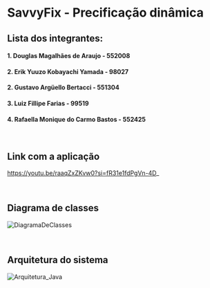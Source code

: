 # SavvyFix - Precificação dinâmica

## Lista dos integrantes:
#### 1. Douglas Magalhães de Araujo - 552008

#### 2. Erik Yuuzo Kobayachi Yamada - 98027

#### 2. Gustavo Argüello Bertacci - 551304

#### 3. Luiz Fillipe Farias - 99519

#### 4. Rafaella Monique do Carmo Bastos - 552425

<br>

## Link com a aplicação
https://youtu.be/raaqZxZKvw0?si=fR31e1fdPgVn-4D_

<br>

## Diagrama de classes
![DiagramaDeClasses](https://github.com/user-attachments/assets/ec004b70-08e7-4c68-8690-d93a9d32ea48)



<br>

## Arquitetura do sistema
![Arquitetura_Java](https://github.com/user-attachments/assets/9c992f51-3f8a-4808-83d7-eab1ad0d10e6)







